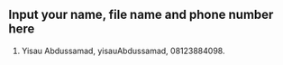 ## Input your name, file name and phone number here
1. Yisau Abdussamad, yisauAbdussamad, 08123884098.